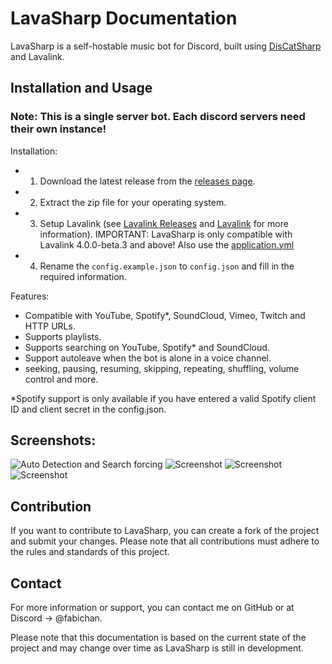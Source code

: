 # LavaSharp Documentation

LavaSharp is a self-hostable music bot for Discord, built using [DisCatSharp](https://github.com/Aiko-IT-Systems/DisCatSharp) and Lavalink.
## Installation and Usage
### Note: This is a single server bot. Each discord servers need their own instance!

Installation:
- 1. Download the latest release from the [releases page](https://github.com/FabiChan99/LavaSharp/releases).
- 2. Extract the zip file for your operating system.
- 3. Setup Lavalink (see [Lavalink Releases](https://github.com/lavalink-devs/Lavalink/releases) and [Lavalink](https://github.com/lavalink-devs/Lavalink) for more information).
IMPORTANT: LavaSharp is only compatible with Lavalink 4.0.0-beta.3 and above! Also use the [application.yml](https://raw.githubusercontent.com/FabiChan99/LavaSharp/master/application.yml)
- 4. Rename the `config.example.json` to `config.json` and fill in the required information.

Features:
- Compatible with YouTube, Spotify*, SoundCloud, Vimeo, Twitch and HTTP URLs.
- Supports playlists.
- Supports searching on YouTube, Spotify* and SoundCloud.
- Support autoleave when the bot is alone in a voice channel.
- seeking, pausing, resuming, skipping, repeating, shuffling, volume control and more.

*Spotify support is only available if you have entered a valid Spotify client ID and client secret in the config.json.

## Screenshots:

![Auto Detection and Search forcing](https://i.imgur.com/kxCCF75.png)
![Screenshot](https://i.imgur.com/casjdF4.png)
![Screenshot](https://i.imgur.com/cSunISg.png)
![Screenshot](https://i.imgur.com/ozsKAEN.png)



## Contribution

If you want to contribute to LavaSharp, you can create a fork of the project and submit your changes. Please note that
all contributions must adhere to the rules and standards of this project.


## Contact

For more information or support, you can contact me on GitHub or at Discord -> @fabichan.

Please note that this documentation is based on the current state of the project and may change over time as LavaSharp
is still in development.
